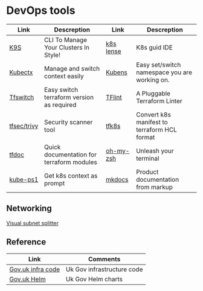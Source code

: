 # DevOps tools

| Link | Descreption | Link | Descreption |
| ------------- | ------------- |------------- | ------------- |
| [K9S](https://k9scli.io/) | CLI To Manage Your Clusters In Style!  | [k8s lense](https://k8slens.dev/)| K8s guid IDE|
| [Kubectx](https://github.com/ahmetb/kubectx)  | Manage and switch context easily |  [Kubens](https://github.com/ahmetb/kubectx/blob/master/kubens)| Easy set/switch namespace you are working on. |
|[Tfswitch](https://github.com/warrensbox/terraform-switcher)| Easy switch terraform version as required|[TFlint](https://github.com/terraform-linters/tflint)| A Pluggable Terraform Linter|
|[tfsec/trivy](https://github.com/aquasecurity/trivy) | Security scanner tool | [tfk8s](https://github.com/jrhouston/tfk8s)| Convert k8s manifest to terraform HCL format|
|[tfdoc](https://terraform-docs.io/)| Quick documentation for terraform modules| [oh-my-zsh](https://ohmyz.sh/)| Unleash your terminal|
|[kube-ps1](https://github.com/jonmosco/kube-ps1)| Get k8s context as prompt|[mkdocs](https://www.mkdocs.org/)| Product documentation from markup |

## Networking
[Visual subnet splitter](https://www.fryguy.net/wp-content/tools/subnets.html)

## Reference
| Link  | Comments |
| ------------- | ------------- |
|[Gov.uk infra code](https://github.com/alphagov/govuk-infrastructure)| Uk Gov infrastructure code|
|[Gov.uk Helm](https://github.com/alphagov/govuk-helm-charts/tree/main)| Uk Gov Helm charts|


